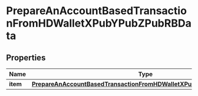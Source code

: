 

# PrepareAnAccountBasedTransactionFromHDWalletXPubYPubZPubRBData


## Properties

| Name | Type | Description | Notes |
|------------ | ------------- | ------------- | -------------|
|**item** | [**PrepareAnAccountBasedTransactionFromHDWalletXPubYPubZPubRBDataItem**](PrepareAnAccountBasedTransactionFromHDWalletXPubYPubZPubRBDataItem.md) |  |  |



